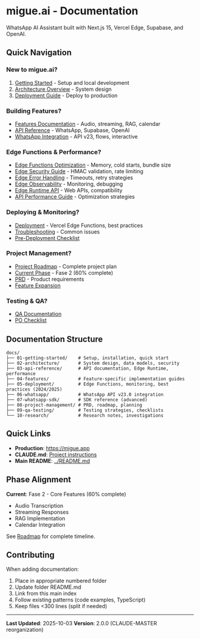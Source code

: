 # migue.ai - Documentation

WhatsApp AI Assistant built with Next.js 15, Vercel Edge, Supabase, and OpenAI.

## Quick Navigation

### New to migue.ai?
1. [Getting Started](./01-getting-started/README.md) - Setup and local development
2. [Architecture Overview](./02-architecture/README.md) - System design
3. [Deployment Guide](./05-deployment/README.md) - Deploy to production

### Building Features?
- [Features Documentation](./04-features/README.md) - Audio, streaming, RAG, calendar
- [API Reference](./03-api-reference/README.md) - WhatsApp, Supabase, OpenAI
- [WhatsApp Integration](./06-whatsapp/README.md) - API v23, flows, interactive

### Edge Functions & Performance?
- [Edge Functions Optimization](./05-deployment/edge-functions-optimization.md) - Memory, cold starts, bundle size
- [Edge Security Guide](./05-deployment/edge-security-guide.md) - HMAC validation, rate limiting
- [Edge Error Handling](./05-deployment/edge-error-handling.md) - Timeouts, retry strategies
- [Edge Observability](./05-deployment/edge-observability.md) - Monitoring, debugging
- [Edge Runtime API](./03-api-reference/edge-runtime-api.md) - Web APIs, compatibility
- [API Performance Guide](./03-api-reference/api-performance-guide.md) - Optimization strategies

### Deploying & Monitoring?
- [Deployment](./05-deployment/README.md) - Vercel Edge Functions, best practices
- [Troubleshooting](./05-deployment/troubleshooting.md) - Common issues
- [Pre-Deployment Checklist](./05-deployment/pre-deployment-checklist.md)

### Project Management?
- [Project Roadmap](../.claude/ROADMAP.md) - Complete project plan
- [Current Phase](../.claude/phases/current.md) - Fase 2 (60% complete)
- [PRD](./08-project-management/prd.md) - Product requirements
- [Feature Expansion](./08-project-management/feature-expansion.md)

### Testing & QA?
- [QA Documentation](./09-qa-testing/README.md)
- [PO Checklist](./09-qa-testing/po-checklist.md)

## Documentation Structure

```
docs/
├── 01-getting-started/    # Setup, installation, quick start
├── 02-architecture/       # System design, data models, security
├── 03-api-reference/      # API documentation, Edge Runtime, performance
├── 04-features/           # Feature-specific implementation guides
├── 05-deployment/         # Edge Functions, monitoring, best practices (2024/2025)
├── 06-whatsapp/           # WhatsApp API v23.0 integration
├── 07-whatsapp-sdk/       # SDK reference (advanced)
├── 08-project-management/ # PRD, roadmap, planning
├── 09-qa-testing/         # Testing strategies, checklists
└── 10-research/           # Research notes, investigations
```

## Quick Links

- **Production**: https://migue.app
- **CLAUDE.md**: [Project instructions](../CLAUDE.md)
- **Main README**: [../README.md](../README.md)

## Phase Alignment

**Current**: Fase 2 - Core Features (60% complete)
- Audio Transcription
- Streaming Responses
- RAG Implementation
- Calendar Integration

See [Roadmap](../.claude/ROADMAP.md) for complete timeline.

## Contributing

When adding documentation:
1. Place in appropriate numbered folder
2. Update folder README.md
3. Link from this main index
4. Follow existing patterns (code examples, TypeScript)
5. Keep files <300 lines (split if needed)

---

**Last Updated**: 2025-10-03
**Version**: 2.0.0 (CLAUDE-MASTER reorganization)
